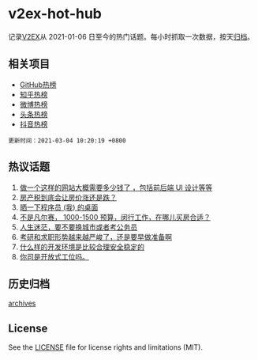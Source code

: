 # v2ex-hot-hub

 记录[V2EX](https://www.v2ex.com/)从 2021-01-06 日至今的热门话题。每小时抓取一次数据，按天[归档](archives)。
 
 ## 相关项目

- [GitHub热榜](https://github.com/lonnyzhang423/github-hot-hub)
- [知乎热榜](https://github.com/lonnyzhang423/zhihu-hot-hub)
- [微博热榜](https://github.com/lonnyzhang423/weibo-hot-hub)
- [头条热榜](https://github.com/lonnyzhang423/toutiao-hot-hub)
- [抖音热榜](https://github.com/lonnyzhang423/douyin-hot-hub)


 `更新时间：2021-03-04 10:20:19 +0800`

## 热议话题

1. [做一个这样的网站大概需要多少钱了 ，包括前后端 UI 设计等等](https://www.v2ex.com/t/757895)
1. [房产税到底会让房价涨还是跌？](https://www.v2ex.com/t/757991)
1. [晒一下程序员 (我) 的桌面](https://www.v2ex.com/t/758028)
1. [不是凡尔赛， 1000-1500 预算，闵行工作，在哪儿买房合适？](https://www.v2ex.com/t/757944)
1. [人生迷茫，要不要换城市或者考公务员](https://www.v2ex.com/t/757950)
1. [考研和求职形势越来越严峻了，还是要早做准备啊](https://www.v2ex.com/t/757971)
1. [什么样的开发环境是比较合理安全稳定的](https://www.v2ex.com/t/758060)
1. [你司是开放式工位吗。](https://www.v2ex.com/t/758136)

## 历史归档

[archives](archives)

## License

See the [LICENSE](LICENSE) file for license rights and limitations (MIT).
